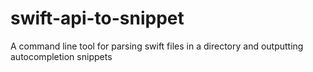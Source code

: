 # swift-api-to-snippet
A command line tool for parsing swift files in a directory and outputting autocompletion snippets
